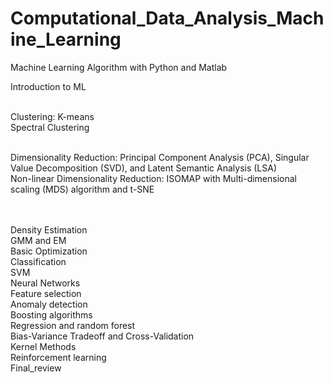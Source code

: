 # Computational_Data_Analysis_Machine_Learning
Machine Learning Algorithm with Python and Matlab

Introduction to ML <br> <br>

Clustering: K-means <br>
Spectral Clustering <br> <br>

Dimensionality Reduction: Principal Component Analysis (PCA), Singular Value Decomposition (SVD), and Latent Semantic Analysis (LSA) <br>
Non-linear Dimensionality Reduction: ISOMAP with Multi-dimensional scaling (MDS) algorithm and t-SNE <br> <br>

 <br> 
Density Estimation <br>
GMM and EM <br>
Basic Optimization <br>
Classification <br>
SVM <br>
Neural Networks <br>
Feature selection <br>
Anomaly detection <br>
Boosting algorithms <br>
Regression and random forest <br>
Bias-Variance Tradeoff and Cross-Validation <br>
Kernel Methods <br>
Reinforcement learning <br>
Final_review <br>
